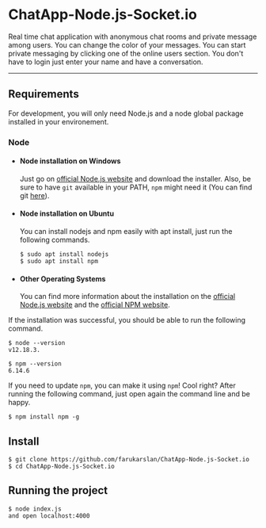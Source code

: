 # ChatApp-Node.js-Socket.io
Real time chat application with anonymous chat rooms and private message among users. 
  You can change the color of your messages.
  You can start private messaging by clicking one of the online users section.
  You don't have to login just enter your name and have a conversation.

---
## Requirements

For development, you will only need Node.js and a node global package installed in your environement.

### Node
- #### Node installation on Windows

  Just go on [official Node.js website](https://nodejs.org/) and download the installer.
Also, be sure to have `git` available in your PATH, `npm` might need it (You can find git [here](https://git-scm.com/)).

- #### Node installation on Ubuntu

  You can install nodejs and npm easily with apt install, just run the following commands.

      $ sudo apt install nodejs
      $ sudo apt install npm

- #### Other Operating Systems
  You can find more information about the installation on the [official Node.js website](https://nodejs.org/) and the [official NPM website](https://npmjs.org/).

If the installation was successful, you should be able to run the following command.

    $ node --version
    v12.18.3.

    $ npm --version
    6.14.6

If you need to update `npm`, you can make it using `npm`! Cool right? After running the following command, just open again the command line and be happy.

    $ npm install npm -g
    
## Install

    $ git clone https://github.com/farukarslan/ChatApp-Node.js-Socket.io
    $ cd ChatApp-Node.js-Socket.io

## Running the project

    $ node index.js
    and open localhost:4000
